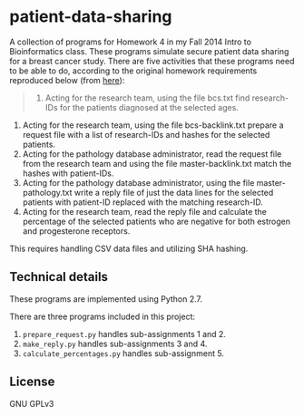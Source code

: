 patient-data-sharing
====================

A collection of programs for Homework 4 in my Fall 2014 Intro to Bioinformatics class. These programs simulate secure patient data sharing for a breast cancer study. There are five activities that these programs need to be able to do, according to the original homework requirements reproduced below (from [here][1]):

> 1. Acting for the research team, using the file bcs.txt find research-IDs for the patients diagnosed at the selected ages.
1. Acting for the research team, using the file bcs-backlink.txt prepare a request file with a list of research-IDs and hashes for the selected patients.
1. Acting for the pathology database administrator, read the request file from the research team and using the file master-backlink.txt match the hashes with patient-IDs.
1. Acting for the pathology database administrator, using the file master-pathology.txt write a reply file of just the data lines for the selected patients with patient-ID replaced with the matching research-ID.
1. Acting for the research team, read the reply file and calculate the percentage of the selected patients who are negative for both estrogen and progesterone receptors.

This requires handling CSV data files and utilizing SHA hashing.

## Technical details ##
These programs are implemented using Python 2.7.

There are three programs included in this project:

1. `prepare_request.py` handles sub-assignments 1 and 2.
1. `make_reply.py` handles sub-assignments 3 and 4.
1. `calculate_percentages.py` handles sub-assignment 5.

## License ##
GNU GPLv3

[1]: http://medicalopensource.net/mcs5603/recap.html#L11

